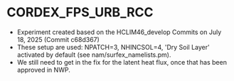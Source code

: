 # CORDEX_FPS_URB_RCC

- Experiment created based on the HCLIM46_develop Commits on July 18, 2025 (Commit c68d367)
- These setup are used: NPATCH=3, NHINCSOL=4, 'Dry Soil Layer' activated by default (see nam/surfex_namelists.pm).
- We still need to get in the fix for the latent heat flux, once that has been approved in NWP.

